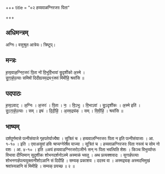 +++
title = "०२ हव्यवाळग्निरजरः पिता"

+++
## अधिमन्त्रम्
अग्निः। वसुश्रुत आत्रेयः। त्रिष्टुप्।

## मन्त्रः
ह॒व्य॒वाळ॒ग्निर॒जरः॑ पि॒ता नो॑ वि॒भुर्वि॒भावा॑ सु॒दृशी॑को अ॒स्मे ।  
सु॒गा॒र्ह॒प॒त्याः समिषो॑ दिदीह्यस्म॒द्र्य१॒॑क्सं मि॑मीहि॒ श्रवां॑सि ॥

## पदपाठः
ह॒व्य॒ऽवाट् । अ॒ग्निः । अ॒जरः॑ । पि॒ता । नः॒ । वि॒ऽभुः । वि॒भाऽवा॑ । सु॒ऽदृशी॑कः । अ॒स्मे इति॑ ।  
सु॒ऽगा॒र्ह॒प॒त्याः । सम् । इषः॑ । दि॒दी॒हि॒ । अ॒स्म॒द्र्य॑क् । सम् । मि॒मी॒हि॒ । श्रवां॑सि ॥

## भाष्यम्
दर्शपूर्णमासे पत्नीसंयाजे गृहपतेर्याज्यैषा । सुत्रितं च । हव्यवालग्निरजरः पिता न इति पत्नीसंयाजाः । आ. १-१० । इति । एवाअसुवां हविः ष्वप्यग्नेरेषैव याज्या । सूत्रितं च । हव्यवाळग्निरजरः पिता नस्त्वं च सोम नो वशः । आ. ४-१० । इति ॥अयं हव्यवाडग्निरजरोऽजीर्नः सन् नः पिता भवत्विति शेशः । किञ्च विभुर्व्याप्तः विभावा दीप्तिमान् सुदृशीकः शोभनदर्शनोऽस्मे अस्माकं भवतु । अथ प्रत्यक्शवादः । सुगार्हपत्याः शोभनगार्हपत्ययुक्तानीशोऽन्नानि सं दिदीहि । सम्यक् प्रकाशय । ददस्व वा । अस्मद्र्यक् अस्मदभिमुखं श्रवांस्यन्नानि सं मिमीहि । सम्यक् प्रयच्छ ॥ २ ॥